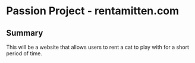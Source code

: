 # Passion Project - rentamitten.com

## Summary
This will be a website that allows users to rent a cat to play with for a short period of time.

